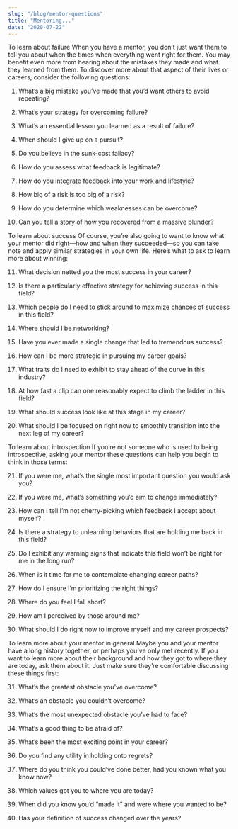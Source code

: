 ```yaml
---
slug: "/blog/mentor-questions"
title: "Mentoring..."
date: "2020-07-22"
---
```


To learn about failure
When you have a mentor, you don’t just want them to tell you about when the times when everything went right for them. You may benefit even more from hearing about the mistakes they made and what they learned from them. To discover more about that aspect of their lives or careers, consider the following questions:

1. What’s a big mistake you’ve made that you’d want others to avoid repeating?

2. What’s your strategy for overcoming failure?

3. What’s an essential lesson you learned as a result of failure?

4. When should I give up on a pursuit?

5. Do you believe in the sunk-cost fallacy?

6. How do you assess what feedback is legitimate?

7. How do you integrate feedback into your work and lifestyle?

8. How big of a risk is too big of a risk?

9. How do you determine which weaknesses can be overcome?

10. Can you tell a story of how you recovered from a massive blunder?

To learn about success
Of course, you’re also going to want to know what your mentor did right—how and when they succeeded—so you can take note and apply similar strategies in your own life. Here’s what to ask to learn more about winning:

11. What decision netted you the most success in your career?

12. Is there a particularly effective strategy for achieving success in this field?

13. Which people do I need to stick around to maximize chances of success in this field?

14. Where should I be networking?

15. Have you ever made a single change that led to tremendous success?

16. How can I be more strategic in pursuing my career goals?

17. What traits do I need to exhibit to stay ahead of the curve in this industry?

18. At how fast a clip can one reasonably expect to climb the ladder in this field?

19. What should success look like at this stage in my career?

20. What should I be focused on right now to smoothly transition into the next leg of my career?

To learn about introspection
If you’re not someone who is used to being introspective, asking your mentor these questions can help you begin to think in those terms:

21. If you were me, what’s the single most important question you would ask you?

22. If you were me, what’s something you’d aim to change immediately?

23. How can I tell I’m not cherry-picking which feedback I accept about myself?

24. Is there a strategy to unlearning behaviors that are holding me back in this field?

25. Do I exhibit any warning signs that indicate this field won’t be right for me in the long run?

26. When is it time for me to contemplate changing career paths?

27. How do I ensure I’m prioritizing the right things?

28. Where do you feel I fall short?

29. How am I perceived by those around me?

30. What should I do right now to improve myself and my career prospects?

To learn more about your mentor in general
Maybe you and your mentor have a long history together, or perhaps you’ve only met recently. If you want to learn more about their background and how they got to where they are today, ask them about it. Just make sure they’re comfortable discussing these things first:

31. What’s the greatest obstacle you’ve overcome?

32. What’s an obstacle you couldn’t overcome?

33. What’s the most unexpected obstacle you’ve had to face?

34. What’s a good thing to be afraid of?

35. What’s been the most exciting point in your career?

36. Do you find any utility in holding onto regrets?

37. Where do you think you could’ve done better, had you known what you know now?

38. Which values got you to where you are today?

39. When did you know you’d “made it” and were where you wanted to be?

40. Has your definition of success changed over the years?
